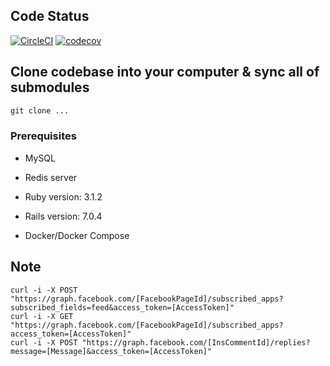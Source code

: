 ## Code Status

[![CircleCI](https://circleci.com/gh/tanngoc93/feedmama.svg?style=shield)](https://circleci.com/gh/tanngoc93/feedmama/tree/main) [![codecov](https://codecov.io/gh/tanngoc93/feedmama/branch/main/graph/badge.svg)](https://codecov.io/gh/tanngoc93/feedmama)

## Clone codebase into your computer & sync all of submodules


```html
git clone ...
```

### Prerequisites

* MySQL
* Redis server
* Ruby version: 3.1.2

* Rails version: 7.0.4
* Docker/Docker Compose

## Note

```
curl -i -X POST "https://graph.facebook.com/[FacebookPageId]/subscribed_apps?subscribed_fields=feed&access_token=[AccessToken]"
curl -i -X GET "https://graph.facebook.com/[FacebookPageId]/subscribed_apps?access_token=[AccessToken]"
curl -i -X POST "https://graph.facebook.com/[InsCommentId]/replies?message=[Message]&access_token=[AccessToken]"
```
